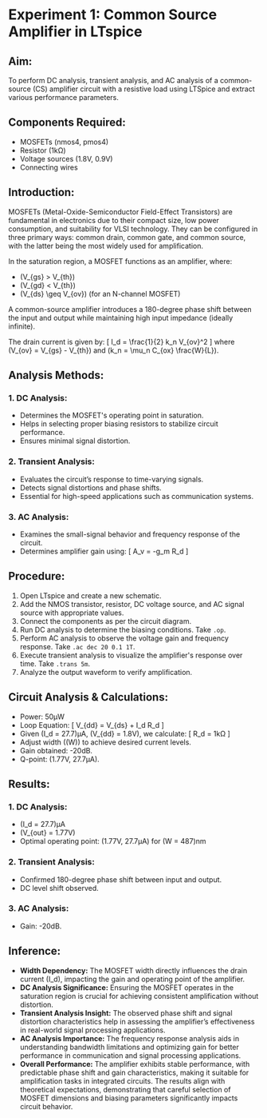 # Experiment 1: Common Source Amplifier in LTspice

## Aim:
To perform DC analysis, transient analysis, and AC analysis of a common-source (CS) amplifier circuit with a resistive load using LTSpice and extract various performance parameters.

## Components Required:
- MOSFETs (nmos4, pmos4)
- Resistor (1kΩ)
- Voltage sources (1.8V, 0.9V)
- Connecting wires

## Introduction:
MOSFETs (Metal-Oxide-Semiconductor Field-Effect Transistors) are fundamental in electronics due to their compact size, low power consumption, and suitability for VLSI technology. They can be configured in three primary ways: common drain, common gate, and common source, with the latter being the most widely used for amplification.

In the saturation region, a MOSFET functions as an amplifier, where:

- \(V_{gs} > V_{th}\)
- \(V_{gd} < V_{th}\)
- \(V_{ds} \geq V_{ov}\) (for an N-channel MOSFET)

A common-source amplifier introduces a 180-degree phase shift between the input and output while maintaining high input impedance (ideally infinite).

The drain current is given by:
\[
I_d = \frac{1}{2} k_n V_{ov}^2
\]
where \(V_{ov} = V_{gs} - V_{th}\) and \(k_n = \mu_n C_{ox} \frac{W}{L}\).

## Analysis Methods:

### 1. DC Analysis:
- Determines the MOSFET's operating point in saturation.
- Helps in selecting proper biasing resistors to stabilize circuit performance.
- Ensures minimal signal distortion.

### 2. Transient Analysis:
- Evaluates the circuit’s response to time-varying signals.
- Detects signal distortions and phase shifts.
- Essential for high-speed applications such as communication systems.

### 3. AC Analysis:
- Examines the small-signal behavior and frequency response of the circuit.
- Determines amplifier gain using:
  \[
  A_v = -g_m R_d
  \]

## Procedure:
1. Open LTspice and create a new schematic.
2. Add the NMOS transistor, resistor, DC voltage source, and AC signal source with appropriate values.
3. Connect the components as per the circuit diagram.
4. Run DC analysis to determine the biasing conditions. Take `.op`.
5. Perform AC analysis to observe the voltage gain and frequency response. Take `.ac dec 20 0.1 1T`.
6. Execute transient analysis to visualize the amplifier's response over time. Take `.trans 5m`.
7. Analyze the output waveform to verify amplification.

## Circuit Analysis & Calculations:
- Power: 50µW
- Loop Equation: 
  \[
  V_{dd} = V_{ds} + I_d R_d
  \]
- Given \(I_d = 27.7\)µA, \(V_{dd} = 1.8V\), we calculate: 
  \[
  R_d = 1kΩ
  \]
- Adjust width (\(W\)) to achieve desired current levels.
- Gain obtained: -20dB.
- Q-point: (1.77V, 27.7µA).

## Results:

### 1. DC Analysis:
- \(I_d = 27.7\)µA
- \(V_{out} = 1.77V\)
- Optimal operating point: (1.77V, 27.7µA) for \(W = 487\)nm

### 2. Transient Analysis:
- Confirmed 180-degree phase shift between input and output.
- DC level shift observed.

### 3. AC Analysis:
- Gain: -20dB.

## Inference:

- **Width Dependency:** The MOSFET width directly influences the drain current \(I_d\), impacting the gain and operating point of the amplifier.
- **DC Analysis Significance:** Ensuring the MOSFET operates in the saturation region is crucial for achieving consistent amplification without distortion.
- **Transient Analysis Insight:** The observed phase shift and signal distortion characteristics help in assessing the amplifier’s effectiveness in real-world signal processing applications.
- **AC Analysis Importance:** The frequency response analysis aids in understanding bandwidth limitations and optimizing gain for better performance in communication and signal processing applications.
- **Overall Performance:** The amplifier exhibits stable performance, with predictable phase shift and gain characteristics, making it suitable for amplification tasks in integrated circuits. The results align with theoretical expectations, demonstrating that careful selection of MOSFET dimensions and biasing parameters significantly impacts circuit behavior.
